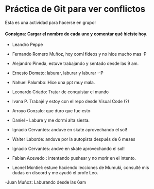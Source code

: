 # Práctica de Git para ver conflictos 

Esta es una actividad para hacerse en grupo! 

#### Consigna: Cargar el nombre de cada une y comentar qué hiciste hoy.

- Leandro Peppe
- Fernando Romero Muñoz, hoy comí fideos y no hice mucho mas :P
- Alejandro Pineda, estuve trabajando y sentado desde las 9 am.
- Ernesto Domato: laburar, laburar y laburar :-P
- Nahuel Palumbo: Hice una ppt muy mala.
- Leonardo Criado: Tratar de conquistar el mundo 
- Ivana P. Trabajé y estoy con el repo desde Visual Code (?)
- Arroyo Gonzalo: que duro que fue esto
- Daniel - Labure y me dormi alta siesta.

- Ignacio Cervantes: anduve en skate aprovechando el sol!
- Walter Laborde: anduve por la autopista después de 6 meses

- Ignacio Cervantes: andve en skate aprovechando el sol!
- Fabian Acevedo :  intentando pushear y no morir en el intento.

- Leonel Montiel: estuve haciendo lecciones de Mumuki, consulté mis dudas en discord y me ayudó
el profe Leo.

-Juan Muñoz:  Laburando desde las 6am